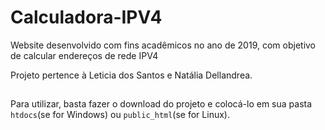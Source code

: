 # Calculadora-IPV4

Website desenvolvido com fins acadêmicos no ano de 2019, com objetivo de calcular endereços de rede IPV4

Projeto pertence à Leticia dos Santos e Natália Dellandrea.

##
Para utilizar, basta fazer o download do projeto e colocá-lo em sua pasta `htdocs`(se for Windows) ou `public_html`(se for Linux).
